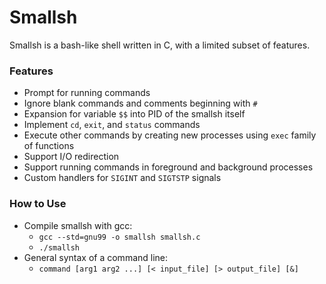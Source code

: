 # Smallsh

Smallsh is a bash-like shell written in C, with a limited subset of features.

### Features

- Prompt for running commands
- Ignore blank commands and comments beginning with `#`
- Expansion for variable `$$` into PID of the smallsh itself
- Implement `cd`, `exit`, and `status` commands
- Execute other commands by creating new processes using `exec` family of functions
- Support I/O redirection
- Support running commands in foreground and background processes
- Custom handlers for `SIGINT` and `SIGTSTP` signals

### How to Use

- Compile smallsh with gcc:
  - `gcc --std=gnu99 -o smallsh smallsh.c`
  - `./smallsh`
- General syntax of a command line:
  - `command [arg1 arg2 ...] [< input_file] [> output_file] [&]`
